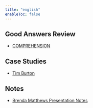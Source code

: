 ```yaml
---
title: "english"
enableToc: false
---
```


## Good Answers Review
- [COMPREHENSION](notes/AE/ENGLISH/GAcomprehension.md)
## Case Studies
- [Tim Burton](notes/AE/ENGLISH/timBurton.md)
## Notes
- [Brenda Matthews Presentation Notes](notes/AE/ENGLISH/presentationNotes.md)